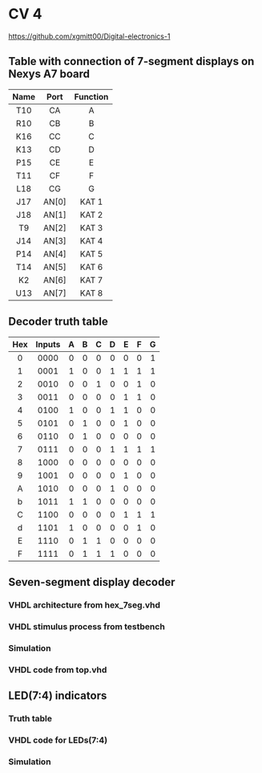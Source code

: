 # CV 4

https://github.com/xgmitt00/Digital-electronics-1

## Table with connection of 7-segment displays on Nexys A7 board

| **Name** | **Port** |**Function** |
| :-: | :-: | :-: | 
| T10 | CA | A | 
| R10 | CB | B |
| K16 | CC | C |
| K13 | CD | D |
| P15 | CE | E |
| T11 | CF | F |
| L18 | CG | G |
| J17 | AN[0] | KAT 1 |
| J18 | AN[1] | KAT 2 |
| T9 | AN[2] | KAT 3 |
| J14 | AN[3] | KAT 4 |
| P14 | AN[4] | KAT 5 |
| T14 | AN[5] | KAT 6 |
| K2 | AN[6] | KAT 7 |
| U13 | AN[7] | KAT 8 |

## Decoder truth table

| **Hex** | **Inputs** | **A** | **B** | **C** | **D** | **E** | **F** | **G** |
| :-: | :-: | :-: | :-: | :-: | :-: | :-: | :-: | :-: |
| 0 | 0000 | 0 | 0 | 0 | 0 | 0 | 0 | 1 |
| 1 | 0001 | 1 | 0 | 0 | 1 | 1 | 1 | 1 |
| 2 | 0010 | 0 | 0 | 1 | 0 | 0 | 1 | 0 |
| 3 | 0011 | 0 | 0 | 0 | 0 | 1 | 1 | 0 |
| 4 | 0100 | 1 | 0 | 0 | 1 | 1 | 0 | 0 |
| 5 | 0101 | 0 | 1 | 0 | 0 | 1 | 0 | 0 |
| 6 | 0110 | 0 | 1 | 0 | 0 | 0 | 0 | 0 |
| 7 | 0111 | 0 | 0 | 0 | 1 | 1 | 1 | 1 |
| 8 | 1000 | 0 | 0 | 0 | 0 | 0 | 0 | 0 |
| 9 | 1001 | 0 | 0 | 0 | 0 | 1 | 0 | 0 |
| A | 1010 | 0 | 0 | 0 | 1 | 0 | 0 | 0 |
| b | 1011 | 1 | 1 | 0 | 0 | 0 | 0 | 0 |
| C | 1100 | 0 | 0 | 0 | 0 | 1 | 1 | 1 |
| d | 1101 | 1 | 0 | 0 | 0 | 0 | 1 | 0 |
| E | 1110 | 0 | 1 | 1 | 0 | 0 | 0 | 0 |
| F | 1111 | 0 | 1 | 1 | 1 | 0 | 0 | 0 |

## Seven-segment display decoder
### VHDL architecture from hex_7seg.vhd

### VHDL stimulus process from testbench

### Simulation

### VHDL code from top.vhd

## LED(7:4) indicators

### Truth table

### VHDL code for LEDs(7:4)

### Simulation
